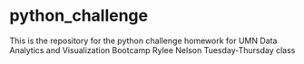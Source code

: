 # python_challenge
This is the repository for the python challenge homework for UMN Data Analytics and Visualization Bootcamp
Rylee Nelson
Tuesday-Thursday class

